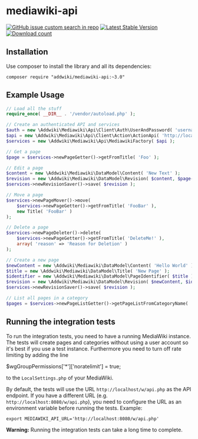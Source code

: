# mediawiki-api

[![GitHub issue custom search in repo](https://img.shields.io/github/issues-search/addwiki/addwiki?label=issues&query=is%3Aissue%20is%3Aopen%20%5Bmediawiki-api%5D)](https://github.com/addwiki/addwiki/issues?q=is%3Aissue+is%3Aopen+%5Bmediawiki-api%5D+)
[![Latest Stable Version](https://poser.pugx.org/addwiki/mediawiki-api/version.png)](https://packagist.org/packages/addwiki/mediawiki-api)
[![Download count](https://poser.pugx.org/addwiki/mediawiki-api/d/total.png)](https://packagist.org/packages/addwiki/mediawiki-api)

## Installation

Use composer to install the library and all its dependencies:

    composer require "addwiki/mediawiki-api:~3.0"

## Example Usage

```php
// Load all the stuff
require_once( __DIR__ . '/vendor/autoload.php' );

// Create an authenticated API and services
$auth = new \Addwiki\Mediawiki\Api\Client\Auth\UserAndPassword( 'username', 'password' )
$api = new \Addwiki\Mediawiki\Api\Client\Action\ActionApi( 'http://localhost/w/api.php', $auth );
$services = new \Addwiki\Mediawiki\Api\MediawikiFactory( $api );

// Get a page
$page = $services->newPageGetter()->getFromTitle( 'Foo' );

// Edit a page
$content = new \Addwiki\Mediawiki\DataModel\Content( 'New Text' );
$revision = new \Addwiki\Mediawiki\DataModel\Revision( $content, $page->getPageIdentifier() );
$services->newRevisionSaver()->save( $revision );

// Move a page
$services->newPageMover()->move(
	$services->newPageGetter()->getFromTitle( 'FooBar' ),
	new Title( 'FooBar' )
);

// Delete a page
$services->newPageDeleter()->delete(
	$services->newPageGetter()->getFromTitle( 'DeleteMe!' ),
	array( 'reason' => 'Reason for Deletion' )
);

// Create a new page
$newContent = new \Addwiki\Mediawiki\DataModel\Content( 'Hello World' );
$title = new \Addwiki\Mediawiki\DataModel\Title( 'New Page' );
$identifier = new \Addwiki\Mediawiki\DataModel\PageIdentifier( $title );
$revision = new \Addwiki\Mediawiki\DataModel\Revision( $newContent, $identifier );
$services->newRevisionSaver()->save( $revision );

// List all pages in a category
$pages = $services->newPageListGetter()->getPageListFromCategoryName( 'Category:Cat name' );
```

## Running the integration tests

To run the integration tests, you need to have a running MediaWiki instance. The tests will create pages and categories without using a user account so it's best if you use a test instance. Furthermore you need to turn off rate limiting by adding the line

   $wgGroupPermissions['*']['noratelimit'] = true;

to the `LocalSettings.php` of your MediaWiki.

By default, the tests will use the URL `http://localhost/w/api.php` as the API endpoint. If you have a different URL (e.g. `http://localhost:8080/w/api.php`), you need to configure the URL as an environment variable before running the tests. Example:

    export MEDIAWIKI_API_URL='http://localhost:8080/w/api.php'

**Warning:** Running the integration tests can take a long time to complete.
